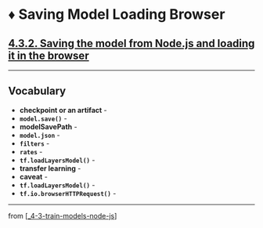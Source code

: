 # ♦️ Saving Model Loading Browser

## [**4.3.2.** Saving the model from Node.js and loading it in the browser](https://livebook.manning.com/book/deep-learning-with-javascript/chapter-4/171)

---

## **Vocabulary**

- **checkpoint or an artifact** -
- **`model.save()`** -
- **modelSavePath** -
- **`model.json`** -
- **`filters`** -
- **`rates`** -
- **`tf.loadLayersModel()`** -
- **transfer learning** -
- **caveat** -
- **`tf.loadLayersModel()`** -
- **`tf.io.browserHTTPRequest()`** -

---
from [[_4-3-train-models-node-js]]

[//begin]: # "Autogenerated link references for markdown compatibility"
[_4-3-train-models-node-js]: _4-3-train-models-node-js.md "♦️ Train Models"
[//end]: # "Autogenerated link references"